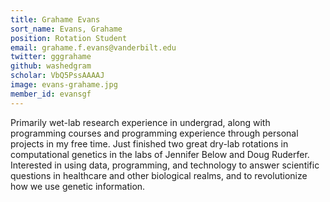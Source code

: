```yaml
---
title: Grahame Evans
sort_name: Evans, Grahame
position: Rotation Student
email: grahame.f.evans@vanderbilt.edu
twitter: gggrahame
github: washedgram
scholar: VbQ5PssAAAAJ
image: evans-grahame.jpg
member_id: evansgf
---
```


Primarily wet-lab research experience in undergrad, along with programming courses and programming experience through personal projects in my free time. Just finished two great dry-lab rotations in computational genetics in the labs of Jennifer Below and Doug Ruderfer. Interested in using data, programming, and technology to answer scientific questions in healthcare and other biological realms, and to revolutionize how we use genetic information.
